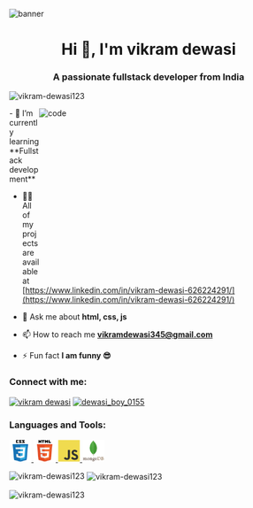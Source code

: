 ![banner](https://media.licdn.com/dms/image/D4D16AQHnZot_hm9w_w/profile-displaybackgroundimage-shrink_350_1400/0/1694695442349?e=1710979200&v=beta&t=xqXRO5aQaZ8UPvlZDwkHz7i8A5nghyNIVZTbfPn-BZs)
<h1 align="center">Hi 👋, I'm vikram dewasi</h1>
<h3 align="center">A passionate fullstack developer from India</h3>


<p align="left"> <img src="https://komarev.com/ghpvc/?username=vikram-dewasi123&label=Profile%20views&color=0e75b6&style=flat" alt="vikram-dewasi123" /> </p>

 <img align="right" alt="code" src="https://analyticsindiamag.com/wp-content/uploads/2018/12/developer-dribbble.gif" width="450" height="320" >
- 🌱 I’m currently learning **Fullstack development**

- 👨‍💻 All of my projects are available at [https://www.linkedin.com/in/vikram-dewasi-626224291/](https://www.linkedin.com/in/vikram-dewasi-626224291/)

- 💬 Ask me about **html, css, js**

- 📫 How to reach me **vikramdewasi345@gmail.com**

- ⚡ Fun fact **I am funny 😎**

<h3 align="left">Connect with me:</h3>
<p align="left">
<a href="https://linkedin.com/in/vikram dewasi" target="blank"><img align="center" src="https://raw.githubusercontent.com/rahuldkjain/github-profile-readme-generator/master/src/images/icons/Social/linked-in-alt.svg" alt="vikram dewasi" height="30" width="40" /></a>
<a href="https://instagram.com/dewasi_boy_0155" target="blank"><img align="center" src="https://raw.githubusercontent.com/rahuldkjain/github-profile-readme-generator/master/src/images/icons/Social/instagram.svg" alt="dewasi_boy_0155" height="30" width="40" /></a>
</p>

<h3 align="left">Languages and Tools:</h3>
<p align="left"> <a href="https://www.w3schools.com/css/" target="_blank" rel="noreferrer"> <img src="https://raw.githubusercontent.com/devicons/devicon/master/icons/css3/css3-original-wordmark.svg" alt="css3" width="40" height="40"/> </a> <a href="https://www.w3.org/html/" target="_blank" rel="noreferrer"> <img src="https://raw.githubusercontent.com/devicons/devicon/master/icons/html5/html5-original-wordmark.svg" alt="html5" width="40" height="40"/> </a> <a href="https://developer.mozilla.org/en-US/docs/Web/JavaScript" target="_blank" rel="noreferrer"> <img src="https://raw.githubusercontent.com/devicons/devicon/master/icons/javascript/javascript-original.svg" alt="javascript" width="40" height="40"/> </a> <a href="https://www.mongodb.com/" target="_blank" rel="noreferrer"> <img src="https://raw.githubusercontent.com/devicons/devicon/master/icons/mongodb/mongodb-original-wordmark.svg" alt="mongodb" width="40" height="40"/> </a> </p>

<p><img align="left" src="https://github-readme-stats.vercel.app/api/top-langs?username=vikram-dewasi123&show_icons=true&locale=en&layout=compact" alt="vikram-dewasi123" /></p>

<p>&nbsp;<img align="center" src="https://github-readme-stats.vercel.app/api?username=vikram-dewasi123&show_icons=true&locale=en" alt="vikram-dewasi123" /></p>

<p><img align="center" src="https://github-readme-streak-stats.herokuapp.com/?user=vikram-dewasi123&" alt="vikram-dewasi123" /></p>
